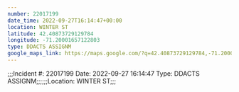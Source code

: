 ```yaml
---
number: 22017199
date_time: 2022-09-27T16:14:47+00:00
location: WINTER ST
latitude: 42.40873729129784
longitude: -71.20001657122803
type: DDACTS ASSIGNM
google_maps_link: https://maps.google.com/?q=42.40873729129784,-71.20001657122803
---
```


;;;Incident #: 22017199   Date: 2022-09-27 16:14:47   Type: DDACTS ASSIGNM;;;;;;Location: WINTER ST;;;
